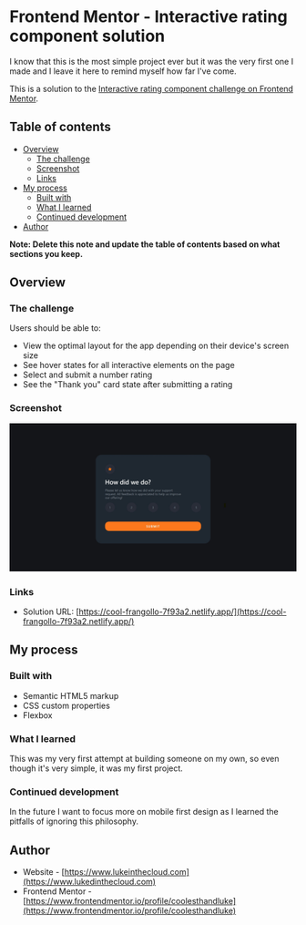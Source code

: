 # Frontend Mentor - Interactive rating component solution

I know that this is the most simple project ever but it was the very first one I made and I leave it here to remind myself how far I've come.

This is a solution to the [Interactive rating component challenge on Frontend Mentor](https://www.frontendmentor.io/challenges/interactive-rating-component-koxpeBUmI).

## Table of contents

-   [Overview](#overview)
    -   [The challenge](#the-challenge)
    -   [Screenshot](#screenshot)
    -   [Links](#links)
-   [My process](#my-process)
    -   [Built with](#built-with)
    -   [What I learned](#what-i-learned)
    -   [Continued development](#continued-development)
-   [Author](#author)

**Note: Delete this note and update the table of contents based on what sections you keep.**

## Overview

### The challenge

Users should be able to:

-   View the optimal layout for the app depending on their device's screen size
-   See hover states for all interactive elements on the page
-   Select and submit a number rating
-   See the "Thank you" card state after submitting a rating

### Screenshot

![](./screenshot.jpg)

### Links

-   Solution URL: [https://cool-frangollo-7f93a2.netlify.app/](https://cool-frangollo-7f93a2.netlify.app/)

## My process

### Built with

-   Semantic HTML5 markup
-   CSS custom properties
-   Flexbox

### What I learned

This was my very first attempt at building someone on my own, so even though it's very simple, it was my first project.

### Continued development

In the future I want to focus more on mobile first design as I learned the pitfalls of ignoring this philosophy.

## Author

-   Website - [https://www.lukeinthecloud.com](https://www.lukedinthecloud.com)
-   Frontend Mentor - [https://www.frontendmentor.io/profile/coolesthandluke](https://www.frontendmentor.io/profile/coolesthandluke)
